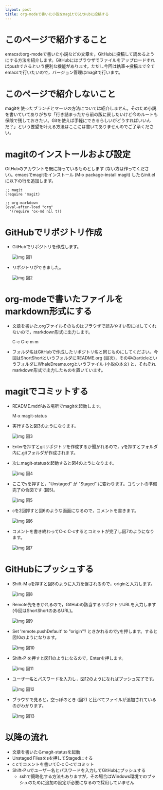 ```yaml
---
layout: post
title: org-modeで書いた小説をmagitでGitHubに投稿する
---
```


# このページで紹介すること

emacsのorg-modeで書いた小説などの文章を，GitHubに投稿して読めるようにする方法を紹介します。GitHubにはブラウザでファイルをアップロードすればpushできるという便利な機能があります。ただし今回は執筆→投稿まで全てemacsで行いたいので，バージョン管理はmagitで行います。

# このページで紹介しないこと

magitを使ったブランチとマージの方法については紹介しません。そのため小説を書いていてありがちな「行き詰まったから前の版に戻したいけど今のルートも保険で残しておきたい。Gitを使えば手軽にできるらしいがどうすればいいんだ？」という要望を叶える方法はここには書いてありませんのでご了承ください。

# magitのインストールおよび設定

GitHubのアカウントを既に持っているものとします (ない方は作ってください)。emacsでmagitをインストール (M-x package-install magit) したらinit.elに以下の行を追加します。

    ;; magit
    (require 'magit)
    
    ;; org-markdown
    (eval-after-load "org"
      '(require 'ox-md nil t))

# GitHubでリポジトリ作成

-   GitHubでリポジトリを作成します。
    
    ![img](20160831imgs/01.png) 図1

-   リポジトリができました。
    
    ![img](20160831imgs/02.png) 図2

# org-modeで書いたファイルをmarkdown形式にする

-   文章を書いた.orgファイルそのものはブラウザで読みやすい形にはしてくれないので，markdown形式に出力します。

    C-c C-e m m

-   フォルダ名はGitHubで作成したリポジトリ名と同じものにしてください。今回はShortShortというフォルダにREADME.org (目次)，その中のarticleというフォルダにWhaleDreams.orgというファイル (小説の本文) と，それぞれmarkdown形式で出力したものを置いています。

# magitでコミットする

-   README.mdがある場所でmagitを起動します。

    M-x magit-status

-   実行すると図3のようになります。
    
    ![img](20160831imgs/03.png) 図3

-   Enterを押すとgitリポジトリを作成するか聞かれるので，yを押すとフォルダ内に.gitフォルダが作成されます。

-   次にmagit-statusを起動すると図4のようになります。
    
    ![img](20160831imgs/04.png) 図4

-   ここでsを押すと，"Unstaged" が "Staged" に変わります。コミットの準備完了の合図です (図5)。
    
    ![img](20160831imgs/05.png) 図5

-   cを2回押すと図6のような画面になるので，コメントを書きます。
    
    ![img](20160831imgs/06.png) 図6

-   コメントを書き終わってC-c C-cするとコミットが完了し図7のようになります。
    
    ![img](20160831imgs/07.png) 図7

# GitHubにプッシュする

-   Shift-M aを押すと図8のように入力を促されるので，originと入力します。
    
    ![img](20160831imgs/08.png) 図8

-   Remote先をきかれるので，GitHubの該当するリポジトリURLを入力します (今回はShortShortのあるURL)。
    
    ![img](20160831imgs/09.png) 図9

-   Set 'remote.pushDefault' to "origin"? ときかれるのでyを押します。すると図10のようになります。
    
    ![img](20160831imgs/10.png) 図10

-   Shift-P を押すと図11のようになるので，Enterを押します。
    
    ![img](20160831imgs/11.png) 図11

-   ユーザー名とパスワードを入力し，図12のようになればプッシュ完了です。
    
    ![img](20160831imgs/12.png) 図12

-   ブラウザで見ると，空っぽのとき (図2) と比べてファイルが追加されているのがわかります。
    
    ![img](20160831imgs/13.png) 図13

# 以降の流れ

-   文章を書いたらmagit-statusを起動
-   Unstaged Filesをsを押してStagedにする
-   c cでコメントを書いてC-c C-cでコミット
-   Shift-P uでユーザー名とパスワードを入力してGitHubにプッシュする
    -   sshで簡略化する方法もありますが，その場合はWindows環境でのプッシュのために追加の設定が必要になるので採用していません